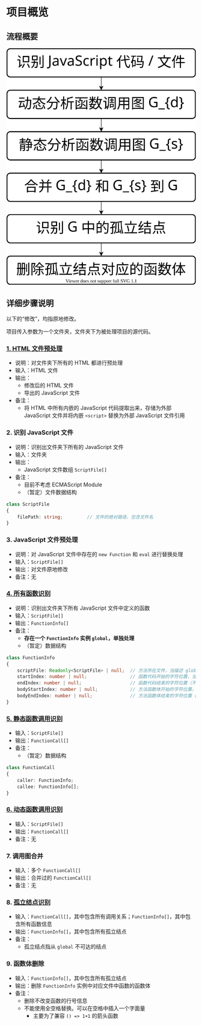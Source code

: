 # 项目概览

## 流程概要

![Overview](./Overview/Overview.svg)

## 详细步骤说明

以下的“修改”，均指原地修改。

项目传入参数为一个文件夹，文件夹下为被处理项目的源代码。

### [1. HTML 文件预处理](./HTMLProcessor.md)

- 说明：对文件夹下所有的 HTML 都进行预处理
- 输入：HTML 文件
- 输出：
  - 修改后的 HTML 文件
  - 导出的 JavaScript 文件
- 备注：
  - 将 HTML 中所有内嵌的 JavaScript 代码提取出来，存储为外部 JavaScript 文件并将内嵌 `<script>` 替换为外部 JavaScript 文件引用

### 2. 识别 JavaScript 文件

- 说明：识别出文件夹下所有的 JavaScript 文件
- 输入：文件夹
- 输出：
  - JavaScript 文件数组 `ScriptFile[]`
- 备注：
  - 目前不考虑 ECMAScript Module
  - （暂定）文件数据结构

```ts
class ScriptFile
{
    filePath: string;         // 文件的绝对路径，包含文件名
}
```

### 3. JavaScript 文件预处理

- 说明：对 JavaScript 文件中存在的 `new Function` 和 `eval` 进行替换处理
- 输入：`ScriptFile[]`
- 输出：对文件原地修改
- 备注：无

### [4. 所有函数识别](./FunctionScanner.md)

- 说明：识别出文件夹下所有 JavaScript 文件中定义的函数
- 输入：`ScriptFile[]`
- 输出：`FunctionInfo[]`
- 备注：
  - **存在一个 `FunctionInfo` 实例 `global`，单独处理**
  - （暂定）数据结构

```ts
class FunctionInfo
{
    scriptFile: Readonly<ScriptFile> | null;  // 方法所在文件，当描述 global 时值为 null
    startIndex: number | null;                // 函数代码开始的字符位置，当描述 global 时值为 null
    endIndex: number | null;                  // 函数代码结束的字符位置（不含），当描述 global 时值为 null
    bodyStartIndex: number | null;            // 方法函数体开始的字符位置，当描述 global 时值为 null
    bodyEndIndex: number | null;              // 方法函数体结束的字符位置（不含），当描述 global 时值为 null
}
```

### [5. 静态函数调用识别](./StaticCallGraphBuilder.md)

- 输入：`ScriptFile[]`
- 输出：`FunctionCall[]`
- 备注：
  - （暂定）数据结构

```ts
class FunctionCall
{
    caller: FunctionInfo;
    callee: FunctionInfo[];
}
```

### [6. 动态函数调用识别](./DynamicCallGraphBuilder.md)

- 输入：`ScriptFile[]`
- 输出：`FunctionCall[]`
- 备注：无

### 7. 调用图合并

- 输入：多个 `FunctionCall[]`
- 输出：合并过的 `FunctionCall[]`
- 备注：无

### 8. [孤立结点识别](./IsolatedFunctionIdentifier.md)

- 输入：`FunctionCall[]`，其中包含所有调用关系；`FunctionInfo[]`，其中包含所有函数信息
- 输出：`FunctionInfo[]`，其中包含所有孤立结点
- 备注：
  - 孤立结点指从 `global` 不可达的结点

### 9. 函数体删除

- 输入：`FunctionInfo[]`，其中包含所有孤立结点
- 输出：删除 `FunctionInfo` 实例中对应文件中函数的函数体
- 备注：
  - 删除不改变函数的行号信息
  - 不能使用全空格替换。可以在空格中插入一个字面量
    - 主要为了兼容 `() => 1+1` 的箭头函数 